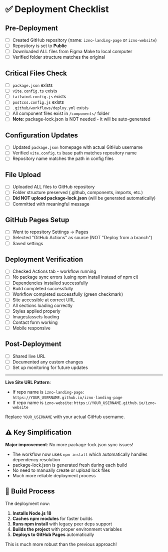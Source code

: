 # ✅ Deployment Checklist

## Pre-Deployment
- [ ] Created GitHub repository (name: `izno-landing-page` or `izno-website`)
- [ ] Repository is set to **Public**
- [ ] Downloaded ALL files from Figma Make to local computer
- [ ] Verified folder structure matches the original

## Critical Files Check
- [ ] `package.json` exists
- [ ] `vite.config.ts` exists
- [ ] `tailwind.config.js` exists
- [ ] `postcss.config.js` exists
- [ ] `.github/workflows/deploy.yml` exists
- [ ] All component files exist in `/components/` folder
- [ ] **Note**: package-lock.json is NOT needed - it will be auto-generated

## Configuration Updates
- [ ] Updated `package.json` homepage with actual GitHub username
- [ ] Verified `vite.config.ts` base path matches repository name
- [ ] Repository name matches the path in config files

## File Upload
- [ ] Uploaded ALL files to GitHub repository
- [ ] Folder structure preserved (.github, components, imports, etc.)
- [ ] **Did NOT upload package-lock.json** (will be generated automatically)
- [ ] Committed with meaningful message

## GitHub Pages Setup
- [ ] Went to repository Settings → Pages
- [ ] Selected "GitHub Actions" as source (NOT "Deploy from a branch")
- [ ] Saved settings

## Deployment Verification
- [ ] Checked Actions tab - workflow running
- [ ] No package sync errors (using npm install instead of npm ci)
- [ ] Dependencies installed successfully
- [ ] Build completed successfully 
- [ ] Workflow completed successfully (green checkmark)
- [ ] Site accessible at correct URL
- [ ] All sections loading correctly
- [ ] Styles applied properly
- [ ] Images/assets loading
- [ ] Contact form working
- [ ] Mobile responsive

## Post-Deployment
- [ ] Shared live URL
- [ ] Documented any custom changes
- [ ] Set up monitoring for future updates

---

**Live Site URL Pattern**: 
- If repo name is `izno-landing-page`: `https://YOUR_USERNAME.github.io/izno-landing-page`
- If repo name is `izno-website`: `https://YOUR_USERNAME.github.io/izno-website`

Replace `YOUR_USERNAME` with your actual GitHub username.

## ⚠️ Key Simplification
**Major improvement**: No more package-lock.json sync issues!
- The workflow now uses `npm install` which automatically handles dependency resolution
- package-lock.json is generated fresh during each build
- No need to manually create or upload lock files
- Much more reliable deployment process

## 🚀 Build Process
The deployment now:
1. **Installs Node.js 18**
2. **Caches npm modules** for faster builds
3. **Runs npm install** with legacy peer deps support
4. **Builds the project** with proper environment variables
5. **Deploys to GitHub Pages** automatically

This is much more robust than the previous approach!